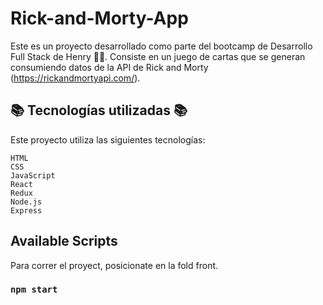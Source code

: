 
# Rick-and-Morty-App

Este es un proyecto desarrollado como parte del bootcamp de Desarrollo Full Stack de Henry 👩‍💻. 
Consiste en un juego de cartas que se generan consumiendo datos de la API de Rick and Morty (https://rickandmortyapi.com/).

## 📚 Tecnologías utilizadas 📚

Este proyecto utiliza las siguientes tecnologías:

    HTML
    CSS
    JavaScript
    React
    Redux
    Node.js
    Express
## Available Scripts

Para correr el proyect, posicionate en la fold front.

### `npm start`


